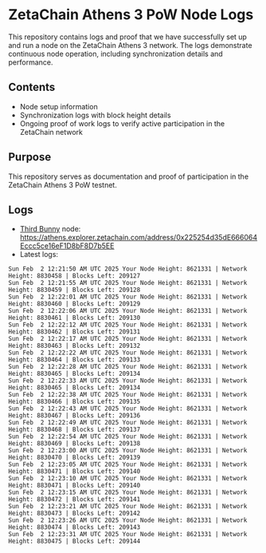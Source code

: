 # ZetaChain Athens 3 PoW Node Logs
This repository contains logs and proof that we have successfully set up and run a node on the ZetaChain Athens 3 network. The logs demonstrate continuous node operation, including synchronization details and performance.

## Contents
- Node setup information
- Synchronization logs with block height details
- Ongoing proof of work logs to verify active participation in the ZetaChain network

## Purpose
This repository serves as documentation and proof of participation in the ZetaChain Athens 3 PoW testnet.

## Logs

- [Third Bunny](https://thirdbunny.xyz/) node: https://athens.explorer.zetachain.com/address/0x225254d35dE666064Eccc5ce16eF1D8bF8D7b5EE
- Latest logs:
```
Sun Feb  2 12:21:50 AM UTC 2025 Your Node Height: 8621331 | Network Height: 8830458 | Blocks Left: 209127
Sun Feb  2 12:21:55 AM UTC 2025 Your Node Height: 8621331 | Network Height: 8830459 | Blocks Left: 209128
Sun Feb  2 12:22:01 AM UTC 2025 Your Node Height: 8621331 | Network Height: 8830460 | Blocks Left: 209129
Sun Feb  2 12:22:06 AM UTC 2025 Your Node Height: 8621331 | Network Height: 8830461 | Blocks Left: 209130
Sun Feb  2 12:22:12 AM UTC 2025 Your Node Height: 8621331 | Network Height: 8830462 | Blocks Left: 209131
Sun Feb  2 12:22:17 AM UTC 2025 Your Node Height: 8621331 | Network Height: 8830463 | Blocks Left: 209132
Sun Feb  2 12:22:22 AM UTC 2025 Your Node Height: 8621331 | Network Height: 8830464 | Blocks Left: 209133
Sun Feb  2 12:22:28 AM UTC 2025 Your Node Height: 8621331 | Network Height: 8830465 | Blocks Left: 209134
Sun Feb  2 12:22:33 AM UTC 2025 Your Node Height: 8621331 | Network Height: 8830465 | Blocks Left: 209134
Sun Feb  2 12:22:38 AM UTC 2025 Your Node Height: 8621331 | Network Height: 8830466 | Blocks Left: 209135
Sun Feb  2 12:22:43 AM UTC 2025 Your Node Height: 8621331 | Network Height: 8830467 | Blocks Left: 209136
Sun Feb  2 12:22:49 AM UTC 2025 Your Node Height: 8621331 | Network Height: 8830468 | Blocks Left: 209137
Sun Feb  2 12:22:54 AM UTC 2025 Your Node Height: 8621331 | Network Height: 8830469 | Blocks Left: 209138
Sun Feb  2 12:23:00 AM UTC 2025 Your Node Height: 8621331 | Network Height: 8830470 | Blocks Left: 209139
Sun Feb  2 12:23:05 AM UTC 2025 Your Node Height: 8621331 | Network Height: 8830471 | Blocks Left: 209140
Sun Feb  2 12:23:10 AM UTC 2025 Your Node Height: 8621331 | Network Height: 8830471 | Blocks Left: 209140
Sun Feb  2 12:23:15 AM UTC 2025 Your Node Height: 8621331 | Network Height: 8830472 | Blocks Left: 209141
Sun Feb  2 12:23:21 AM UTC 2025 Your Node Height: 8621331 | Network Height: 8830473 | Blocks Left: 209142
Sun Feb  2 12:23:26 AM UTC 2025 Your Node Height: 8621331 | Network Height: 8830474 | Blocks Left: 209143
Sun Feb  2 12:23:31 AM UTC 2025 Your Node Height: 8621331 | Network Height: 8830475 | Blocks Left: 209144
```
